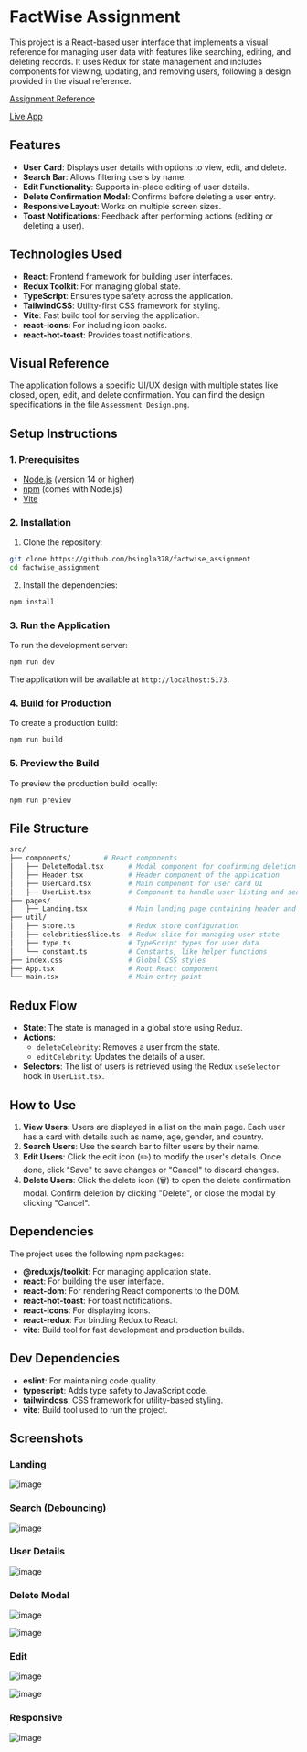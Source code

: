 # FactWise Assignment

This project is a React-based user interface that implements a visual reference for managing user data with features like searching, editing, and deleting records. It uses Redux for state management and includes components for viewing, updating, and removing users, following a design provided in the visual reference.

[Assignment Reference](https://github.com/hsingla378/factwise_assignment/blob/master/Assessment%20Design.png)

[Live App](https://factwise-assignment-hs.vercel.app/)

## Features

- **User Card**: Displays user details with options to view, edit, and delete.
- **Search Bar**: Allows filtering users by name.
- **Edit Functionality**: Supports in-place editing of user details.
- **Delete Confirmation Modal**: Confirms before deleting a user entry.
- **Responsive Layout**: Works on multiple screen sizes.
- **Toast Notifications**: Feedback after performing actions (editing or deleting a user).

## Technologies Used

- **React**: Frontend framework for building user interfaces.
- **Redux Toolkit**: For managing global state.
- **TypeScript**: Ensures type safety across the application.
- **TailwindCSS**: Utility-first CSS framework for styling.
- **Vite**: Fast build tool for serving the application.
- **react-icons**: For including icon packs.
- **react-hot-toast**: Provides toast notifications.

## Visual Reference

The application follows a specific UI/UX design with multiple states like closed, open, edit, and delete confirmation. You can find the design specifications in the file `Assessment Design.png`.

## Setup Instructions

### 1. Prerequisites

- [Node.js](https://nodejs.org/en/download/) (version 14 or higher)
- [npm](https://www.npmjs.com/get-npm) (comes with Node.js)
- [Vite](https://vitejs.dev/)

### 2. Installation

1. Clone the repository:

```bash
git clone https://github.com/hsingla378/factwise_assignment
cd factwise_assignment
```

2. Install the dependencies:

```bash
npm install
```

### 3. Run the Application

To run the development server:

```bash
npm run dev
```

The application will be available at `http://localhost:5173`.

### 4. Build for Production

To create a production build:

```bash
npm run build
```

### 5. Preview the Build

To preview the production build locally:

```bash
npm run preview
```

## File Structure

```bash
src/
├── components/        # React components
│   ├── DeleteModal.tsx      # Modal component for confirming deletion
│   ├── Header.tsx           # Header component of the application
│   ├── UserCard.tsx         # Main component for user card UI
│   ├── UserList.tsx         # Component to handle user listing and search
├── pages/
│   ├── Landing.tsx          # Main landing page containing header and user list
├── util/
│   ├── store.ts             # Redux store configuration
│   ├── celebritiesSlice.ts  # Redux slice for managing user state
│   ├── type.ts              # TypeScript types for user data
│   └── constant.ts          # Constants, like helper functions
├── index.css                # Global CSS styles
├── App.tsx                  # Root React component
└── main.tsx                 # Main entry point
```

## Redux Flow

- **State**: The state is managed in a global store using Redux.
- **Actions**:
  - `deleteCelebrity`: Removes a user from the state.
  - `editCelebrity`: Updates the details of a user.
- **Selectors**: The list of users is retrieved using the Redux `useSelector` hook in `UserList.tsx`.

## How to Use

1. **View Users**: Users are displayed in a list on the main page. Each user has a card with details such as name, age, gender, and country.
2. **Search Users**: Use the search bar to filter users by their name.
3. **Edit Users**: Click the edit icon (✏️) to modify the user's details. Once done, click "Save" to save changes or "Cancel" to discard changes.
4. **Delete Users**: Click the delete icon (🗑️) to open the delete confirmation modal. Confirm deletion by clicking "Delete", or close the modal by clicking "Cancel".

## Dependencies

The project uses the following npm packages:

- **@reduxjs/toolkit**: For managing application state.
- **react**: For building the user interface.
- **react-dom**: For rendering React components to the DOM.
- **react-hot-toast**: For toast notifications.
- **react-icons**: For displaying icons.
- **react-redux**: For binding Redux to React.
- **vite**: Build tool for fast development and production builds.

## Dev Dependencies

- **eslint**: For maintaining code quality.
- **typescript**: Adds type safety to JavaScript code.
- **tailwindcss**: CSS framework for utility-based styling.
- **vite**: Build tool used to run the project.

## Screenshots

### Landing

![image](https://github.com/user-attachments/assets/47e5d7b3-ab82-4322-9f96-8d2951e51f51)

### Search (Debouncing)

![image](https://github.com/user-attachments/assets/57e3bfc8-e54d-4bca-8ed2-7837bbd37590)

### User Details

![image](https://github.com/user-attachments/assets/0db5a400-023c-4981-a31a-16d2ba6bfda9)

### Delete Modal

![image](https://github.com/user-attachments/assets/394368bb-cb37-4da4-aed0-70f59e716a14)

![image](https://github.com/user-attachments/assets/af3eb52a-67bf-492e-bce9-e9992851e9d2)

### Edit 

![image](https://github.com/user-attachments/assets/85b2671b-ee1a-4a13-88c5-f701e5504399)

![image](https://github.com/user-attachments/assets/34f0ecda-d5be-4e9d-b464-909925afe7cc)

### Responsive

![image](https://github.com/user-attachments/assets/3ace8d20-a0a7-49ca-8640-b6764c647722)
